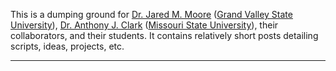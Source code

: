 This is a dumping ground for [Dr. Jared M. Moore](http://jaredmmoore.com/) ([Grand Valley State University](https://www.gvsu.edu)), [Dr. Anthony J. Clark](http://anthonyjclark.com/) ([Missouri State University](http://missouristate.edu)), their collaborators, and their students. It contains relatively short posts detailing scripts, ideas, projects, etc.

---

